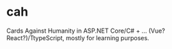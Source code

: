 # cah
Cards Against Humanity in ASP.NET Core/C# + ... (Vue? React?)/TtypeScript, mostly for learning purposes.
